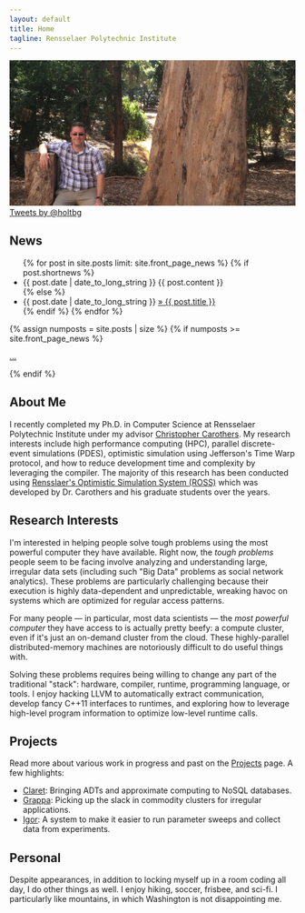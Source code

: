```yaml
---
layout: default
title: Home
tagline: Rensselaer Polytechnic Institute
---
```


<img src="img/JustinBerkeley.jpg" class="img-rounded img-responsive"/>

<div id="timeline" class="pull-right col-md-5">
<a class="twitter-timeline pull-right" height=400px href="https://twitter.com/holtbg" data-widget-id="545291687996571648">Tweets by @holtbg</a>
<script>!function(d,s,id){var js,fjs=d.getElementsByTagName(s)[0],p=/^http:/.test(d.location)?'http':'https';if(!d.getElementById(id)){js=d.createElement(s);js.id=id;js.src=p+"://platform.twitter.com/widgets.js";fjs.parentNode.insertBefore(js,fjs);}}(document,"script","twitter-wjs");</script>
</div>

## News
<ul class="news list-unstyled">
{% for post in site.posts limit: site.front_page_news %}
    {% if post.shortnews %}
        <li class="shortnews">
            <span class="date">{{ post.date | date_to_long_string }}</span>
            {{ post.content }}
        </li>
    {% else %}
        <li class="bloglink">
            <span class="date">{{ post.date | date_to_long_string }}</span>
            <a href="{{site.base}}{{ post.url }}">&raquo; {{ post.title }}</a>
        </li>
    {% endif %}
{% endfor %}
</ul>
{% assign numposts = site.posts | size %}
{% if numposts >= site.front_page_news %}
<p><a href="{{ site.base }}/posts/">&hellip;</a></p>
{% endif %}

## About Me
I recently completed my Ph.D. in Computer Science at Rensselaer Polytechnic Institute under my advisor [Christopher Carothers](http://www.cs.rpi.edu/~chrisc).
My research interests include high performance computing (HPC), parallel discrete-event simulations (PDES), optimistic simulation using Jefferson's Time Warp protocol, and how to reduce development time and complexity by leveraging the compiler.
The majority of this research has been conducted using [Rensslaer's Optimistic Simulation System (ROSS)](https://github.com/carothersc/ROSS) which was developed by Dr. Carothers and his graduate students over the years.

## Research Interests
I'm interested in helping people solve tough problems using the most powerful computer they have available.
Right now, the *tough problems* people seem to be facing involve analyzing and understanding large, irregular data sets (including such "Big Data" problems as social network analytics). These problems are particularly challenging because their execution is highly data-dependent and unpredictable, wreaking havoc on systems which are optimized for regular access patterns.

For many people — in particular, most data scientists — the *most powerful computer* they have access to is actually pretty beefy: a compute cluster, even if it's just an on-demand cluster from the cloud. These highly-parallel distributed-memory machines are notoriously difficult to do useful things with.

Solving these problems requires being willing to change any part of the traditional "stack": hardware, compiler, runtime, programming language, or tools. I enjoy hacking LLVM to automatically extract communication, develop fancy C++11 interfaces to runtimes, and exploring how to leverage high-level program information to optimize low-level runtime calls.

## Projects

Read more about various work in progress and past on the [Projects](projects/index.html) page. A few highlights:

- [Claret](projects/index.html#Claret): Bringing ADTs and approximate computing to NoSQL databases.
- [Grappa](projects/index.html#Grappa): Picking up the slack in commodity clusters for irregular applications.
- [Igor](projects/index.html#Igor): A system to make it easier to run parameter sweeps and collect data from experiments.

## Personal
Despite appearances, in addition to locking myself up in a room coding all day, I do other things as well. I enjoy hiking, soccer, frisbee, and sci-fi. I particularly like mountains, in which Washington is not disappointing me.
